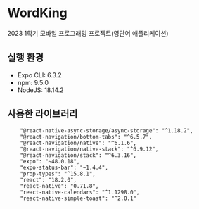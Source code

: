 # WordKing
2023 1학기 모바일 프로그래밍 프로젝트(영단어 애플리케이션)

## 실행 환경
- Expo CLI: 6.3.2
- npm: 9.5.0
- NodeJS: 18.14.2

## 사용한 라이브러리
```
    "@react-native-async-storage/async-storage": "^1.18.2",
    "@react-navigation/bottom-tabs": "^6.5.7",
    "@react-navigation/native": "^6.1.6",
    "@react-navigation/native-stack": "^6.9.12",
    "@react-navigation/stack": "^6.3.16",
    "expo": "~48.0.18",
    "expo-status-bar": "~1.4.4",
    "prop-types": "^15.8.1",
    "react": "18.2.0",
    "react-native": "0.71.8",
    "react-native-calendars": "^1.1298.0",
    "react-native-simple-toast": "^2.0.1"
```

